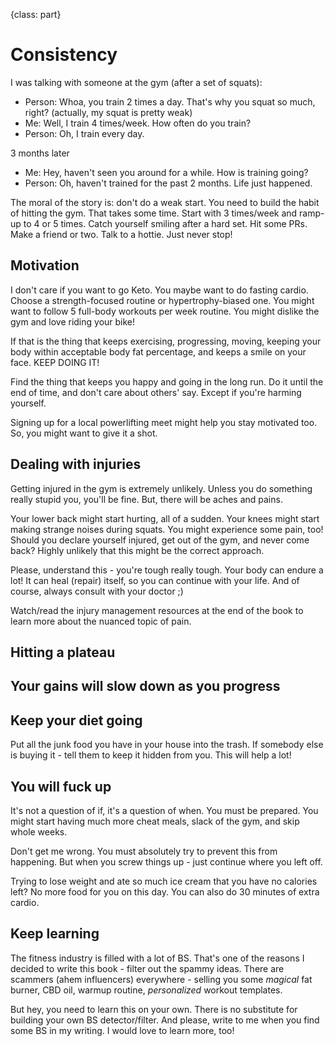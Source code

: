 {class: part}

# Consistency

I was talking with someone at the gym (after a set of squats):

- Person: Whoa, you train 2 times a day. That's why you squat so much, right? (actually, my squat is pretty weak)
- Me: Well, I train 4 times/week. How often do you train?
- Person: Oh, I train every day.

3 months later

- Me: Hey, haven't seen you around for a while. How is training going?
- Person: Oh, haven't trained for the past 2 months. Life just happened.

The moral of the story is: don't do a weak start. You need to build the habit of hitting the gym. That takes some time. Start with 3 times/week and ramp-up to 4 or 5 times. Catch yourself smiling after a hard set. Hit some PRs. Make a friend or two. Talk to a hottie. Just never stop!

## Motivation

I don't care if you want to go Keto. You maybe want to do fasting cardio. Choose a strength-focused routine or hypertrophy-biased one. You might want to follow 5 full-body workouts per week routine. You might dislike the gym and love riding your bike!

If that is the thing that keeps exercising, progressing, moving, keeping your body within acceptable body fat percentage, and keeps a smile on your face. KEEP DOING IT!

Find the thing that keeps you happy and going in the long run. Do it until the end of time, and don't care about others' say. Except if you're harming yourself.

Signing up for a local powerlifting meet might help you stay motivated too. So, you might want to give it a shot.

## Dealing with injuries

Getting injured in the gym is extremely unlikely. Unless you do something really stupid you, you'll be fine. But, there will be aches and pains.

Your lower back might start hurting, all of a sudden. Your knees might start making strange noises during squats. You might experience some pain, too! Should you declare yourself injured, get out of the gym, and never come back? Highly unlikely that this might be the correct approach.

Please, understand this - you're tough really tough. Your body can endure a lot! It can heal (repair) itself, so you can continue with your life. And of course, always consult with your doctor ;)

Watch/read the injury management resources at the end of the book to learn more about the nuanced topic of pain.

## Hitting a plateau

## Your gains will slow down as you progress

## Keep your diet going

Put all the junk food you have in your house into the trash. If somebody else is buying it - tell them to keep it hidden from you. This will help a lot!

## You will fuck up

It's not a question of if, it's a question of when. You must be prepared. You might start having much more cheat meals, slack of the gym, and skip whole weeks.

Don't get me wrong. You must absolutely try to prevent this from happening. But when you screw things up - just continue where you left off.

Trying to lose weight and ate so much ice cream that you have no calories left? No more food for you on this day. You can also do 30 minutes of extra cardio.

## Keep learning

The fitness industry is filled with a lot of BS. That's one of the reasons I decided to write this book - filter out the spammy ideas. There are scammers (ahem influencers) everywhere - selling you some _magical_ fat burner, CBD oil, warmup routine, _personalized_ workout templates.

But hey, you need to learn this on your own. There is no substitute for building your own BS detector/filter. And please, write to me when you find some BS in my writing. I would love to learn more, too!
